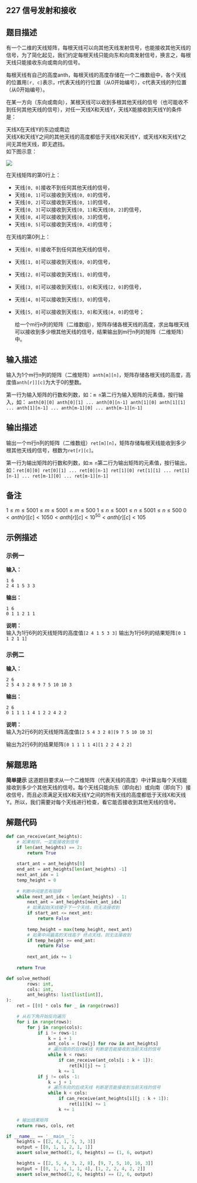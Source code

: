 ## 227 信号发射和接收

## 题目描述

有一个二维的天线矩阵，每根天线可以向其他天线发射信号，也能接收其他天线的信号，为了简化起见，我们约定每根天线只能向东和向南发射信号，换言之，每根天线只能接收东向或南向的信号。

每根天线有自己的高度anth，每根天线的高度存储在一个二维数组中，各个天线的位置用`[r, c]`表示，r代表天线的行位置（从0开始编号），c代表天线的列位置（从0开始编号）。

在某一方向（东向或南向），某根天线可以收到多根其他天线的信号（也可能收不到任何其他天线的信号），对任一天线X和天线Y，天线X能接收到天线Y的条件是：

天线X在天线Y的东边或南边  
天线X和天线Y之间的其他天线的高度都低于天线X和天线Y，或天线X和天线Y之间无其他天线，即无遮挡。  
如下图示意：  

![](images/227-001-description.png)

在天线矩阵的第0行上：

- 天线`[0, 0]`接收不到任何其他天线的信号，
- 天线`[0, 1]`可以接收到天线`[0, 0]`的信号，
- 天线`[0, 2]`可以接收到天线`[0, 1]`的信号，
- 天线`[0, 3]`可以接收到天线`[0, 1]`和天线`[0, 2]`的信号，
- 天线`[0, 4]`可以接收到天线`[0, 3]`的信号，
- 天线`[0, 5]`可以接收到天线`[0, 4]`的信号；

在天线的第0列上：

- 天线`[0, 0]`接收不到任何其他天线的信号，
- 天线`[1, 0]`可以接收到天线`[0, 0]`的信号，
- 天线`[2, 0]`可以接收到天线`[1, 0]`的信号，
- 天线`[3, 0]`可以接收到天线`[1, 0]`和天线`[2, 0]`的信号，
- 天线`[4, 0]`可以接收到天线`[3, 0]`的信号，
- 天线`[5, 0]`可以接收到天线`[3, 0]`和天线`[4, 0]`的信号；  

    给一个m行n列的矩阵（二维数组），矩阵存储各根天线的高度，求出每根天线可以接收到多少根其他天线的信号，结果输出到m行n列的矩阵（二维矩阵）中。

## 输入描述

输入为1个m行n列的矩阵（二维矩阵）`anth[m][n]`，矩阵存储各根天线的高度，高度值`anth[r]][c]`为大于0的整数。

第一行为输入矩阵的行数和列数，如：`m n`第二行为输入矩阵的元素值，按行输入，如：
`anth[0][0] anth[0][1] ... anth[0][n-1] anth[1][0] anth[1][1] ... anth[1][n-1] ... anth[m-1][0] ... anth[m-1][n-1]`

## 输出描述

输出一个m行n列的矩阵（二维数组）`ret[m][n]`，矩阵存储每根天线能收到多少根其他天线的信号，根数为`ret[r][c]`。

第一行为输出矩阵的行数和列数，如:`m n`第二行为输出矩阵的元素值，按行输出，如：`ret[0][0] ret[0][1] ... ret[0][n-1] ret[1][0] ret[1][1] ... ret[1][n-1] ... ret[m-1][0] ... ret[m-1][n-1]`

## 备注

$1≤m≤5001 \leq m \leq 5001≤m≤500$
$1≤n≤5001 \leq n \leq 5001≤n≤500$
$0<anth[r][c]<1050 < anth[r][c] < 10^50<anth[r][c]<105$

## 示例描述
### 示例一

**输入：**
```
1 6
2 4 1 5 3 3
```

**输出：**
```
1 6
0 1 1 2 1 1
```

**说明：**  
输入为1行6列的天线矩阵的高度值`[2 4 1 5 3 3]`
输出为1行6列的结果矩阵`[0 1 1 2 1 1]`

### 示例二

**输入：**
```
2 6
2 5 4 3 2 8 9 7 5 10 10 3
```

**输出：**
```
2 6
0 1 1 1 1 4 1 2 2 4 2 2
```

**说明：**  
输入为2行6列的天线矩阵高度值`[2 5 4 3 2 8][9 7 5 10 10 3]`

输出为2行6列的结果矩阵`[0 1 1 1 1 4][1 2 2 4 2 2]`

## 解题思路
**简单提示**
这道题目要求从一个二维矩阵（代表天线的高度）中计算出每个天线能接收到多少个其他天线的信号。每个天线只能向东（即向右）或向南（即向下）接收信号，而且必须满足天线X和天线Y之间的所有天线的高度都低于天线X和天线Y。所以，我们需要对每个天线进行检查，看它能否接收到其他天线的信号。

## 解题代码
``` python
def can_receive(ant_heights):
    # 如果相邻，一定能接收到信号
    if len(ant_heights) == 2:
        return True
    
    start_ant = ant_heights[0]
    end_ant = ant_heights[len(ant_heights) -1]
    next_ant_idx = 1
    temp_height = 0
    
    # 判断中间是否有阻碍
    while next_ant_idx < len(ant_heights) - 1:
        next_ant = ant_heights[next_ant_idx]
        # 如果起始天线矮于下一个天线，则无法接收到
        if start_ant <= next_ant:
            return False
        
        temp_height = max(temp_height, next_ant)
        # 如果中间最高的天线高于 终点天线，则无法接收到
        if temp_height >= end_ant:
            return False
        
        next_ant_idx += 1
    
    return True

def solve_method(
        rows: int,
        cols: int,
        ant_heights: list[list[int]],
):
    ret = [[0] * cols for _ in range(rows)]

    # 从右下角开始反向遍历
    for i in range(rows):
        for j in range(cols):
            if i != rows-1:
                k = i + 1
                ant_cols = [row[j] for row in ant_heights]
                # 遍历南向的后续天线 判断是否能接收到当前天线的信号
                while k < rows:
                    if can_receive(ant_cols[i : k + 1]):
                        ret[k][j] += 1
                    k += 1
            if j != cols -1:
                k = j + 1
                # 遍历东向的后续天线 判断是否能接收到当前天线的信号
                while k < cols:
                    if can_receive(ant_heights[i][j : k + 1]):
                        ret[i][k] += 1
                    k += 1

    # 输出结果矩阵
    return rows, cols, ret

if __name__ == '__main__':
    heights = [[2, 4, 1, 5, 3, 3]]
    output = [[0, 1, 1, 2, 1, 1]]
    assert solve_method(1, 6, heights) == (1, 6, output)

    heights = [[2, 5, 4, 3, 2, 8], [9, 7, 5, 10, 10, 3]]
    output = [[0, 1, 1, 1, 1, 4], [1, 2, 2, 4, 2, 2]]
    assert solve_method(2, 6, heights) == (2, 6, output)
```